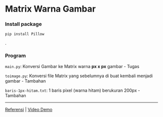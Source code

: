 # Matrix Warna Gambar

### Install package
```
pip install Pillow
```

.
### Program

`main.py`: Konversi Gambar ke Matrix warna **px x px** gambar - Tugas

`toimage.py`: Konversi file Matrix yang sebelumnya di buat kembali menjadi gambar - Tambahan

`baris-1px-hitam.txt`: 1 baris pixel (warna hitam) berukuran 200px - Tambahan

---

[Referensi](https://github.com/indianwhocodes/SparseCodingProject) | [Video Demo](sl.unsrat.ac.id/Demo1PengolahanCitra_yeftaasyel)
